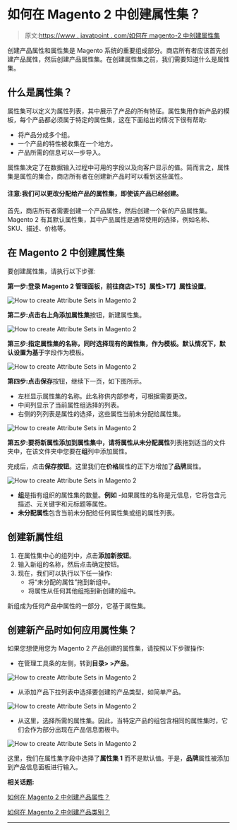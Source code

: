# 如何在 Magento 2 中创建属性集？

> 原文:[https://www . javatpoint . com/如何在 magento-2 中创建属性集](https://www.javatpoint.com/how-to-create-attribute-sets-in-magento-2)

创建产品属性和属性集是 Magento 系统的重要组成部分。商店所有者应该首先创建产品属性，然后创建产品属性集。在创建属性集之前，我们需要知道什么是属性集。

## 什么是属性集？

属性集可以定义为属性列表，其中展示了产品的所有特征。属性集用作新产品的模板，每个产品都必须属于特定的属性集，这在下面给出的情况下很有帮助:

*   将产品分成多个组。
*   一个产品的特性被收集在一个地方。
*   产品所需的信息可以一步导入。

属性集决定了在数据输入过程中可用的字段以及向客户显示的值。简而言之，属性集是属性的集合，商店所有者在创建新产品时可以看到这些属性。

#### 注意:我们可以更改分配给产品的属性集，即使该产品已经创建。

首先，商店所有者需要创建一个产品属性，然后创建一个新的产品属性集。Magento 2 有其默认属性集，其中产品属性是通常使用的选择，例如名称、SKU、描述、价格等。

## 在 Magento 2 中创建属性集

要创建属性集，请执行以下步骤:

**第一步:**登录 Magento 2 管理面板，前往**商店>T5】属性>T7】属性设置**。

![How to create Attribute Sets in Magento 2](../Images/4a6ef9628633f7bf6921051ec0778040.png)

**第二步:**点击右上角**添加属性集**按钮，新建属性集。

![How to create Attribute Sets in Magento 2](../Images/b888e5afdf63d008b67620a84c1d12c4.png)

**第三步:**指定属性集的名称，同时选择现有的属性集，作为模板。默认情况下，**默认**设置为**基于**字段作为模板。

![How to create Attribute Sets in Magento 2](../Images/094c70b6ff5a67995906fb43b2d2145e.png)

**第四步:**点击**保存**按钮，继续下一页，如下图所示。

*   左栏显示属性集的名称。此名称供内部参考，可根据需要更改。
*   中间列显示了当前属性组选择的列表。
*   右侧的列列表是属性的选择，这些属性当前未分配给属性集。

![How to create Attribute Sets in Magento 2](../Images/cf949ff218f0431f031995f13d10f656.png)

**第五步:**要将新属性添加到属性集中，请将属性从**未分配属性**列表拖到适当的文件夹中，在该文件夹中您要在**组**列中添加属性。

完成后，点击**保存按钮**。这里我们在**价格**属性的正下方增加了**品牌**属性。

![How to create Attribute Sets in Magento 2](../Images/e5a39ce18cd673eb7617b7b92d0bc93e.png)

*   **组**是指有组织的属性集的数量。**例如** -如果属性的名称是元信息，它将包含元描述、元关键字和元标题等属性。
*   **未分配属性**包含当前未分配给任何属性集或组的属性列表。

## 创建新属性组

1.  在属性集中心的组列中，点击**添加新按钮**。
2.  输入新组的名称，然后点击确定按钮。
3.  现在，我们可以执行以下任一操作:
    *   将“未分配的属性”拖到新组中。
    *   将属性从任何其他组拖到新创建的组中。

新组成为任何产品中属性的一部分，它基于属性集。

## 创建新产品时如何应用属性集？

如果您想使用您为 Magento 2 产品创建的属性集，请按照以下步骤操作:

*   在管理工具条的左侧，转到**目录> >产品**。

![How to create Attribute Sets in Magento 2](../Images/96e33ab3f08f45836afc56dc36abe7a6.png)

*   从添加产品下拉列表中选择要创建的产品类型，如简单产品。

![How to create Attribute Sets in Magento 2](../Images/c45a06b9d8d6726ba80031b90f0dcb7d.png)

*   从这里，选择所需的属性集。因此，当特定产品的组包含相同的属性集时，它们会作为部分出现在产品信息面板中。

![How to create Attribute Sets in Magento 2](../Images/d8e06c72a12406d032e08647d73615df.png)

这里，我们在属性集字段中选择了**属性集 1** 而不是默认值。于是，**品牌**属性被添加到产品信息面板进行输入。

**相关话题:**

[如何在 Magento 2 中创建产品属性？](https://www.javatpoint.com/how-to-create-product-attribute-in-magento-2)

[如何在 Magento 2 中创建产品类别？](https://www.javatpoint.com/create-product-category-in-magento-2)

* * *